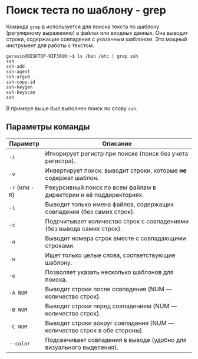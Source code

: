 # Поиск теста по шаблону - grep

Команда `grep` в используется для поиска текста по шаблону (регулярному выражению) в файлах или входных данных. Она выводит строки, содержащие совпадения с указанным шаблоном. Это мощный инструмент для работы с текстом.

```
gerasin@DESKTOP-9IF30U0:~$ ls /bin /etc | grep ssh
ssh
ssh-add
ssh-agent
ssh-argv0
ssh-copy-id
ssh-keygen
ssh-keyscan
ssh
```

В примере выше был выполнен поиск по слову `ssh`.

## Параметры команды

| Параметр        | Описание                                                                 |
| --------------- | ------------------------------------------------------------------------ |
| `-i`            | Игнорирует регистр при поиске (поиск без учета регистра).                |
| `-v`            | Инвертирует поиск: выводит строки, которые **не** содержат шаблон.       |
| `-r` (или `-R`) | Рекурсивный поиск по всем файлам в директории и её поддиректориях.       |
| `-l`            | Выводит только имена файлов, содержащих совпадения (без самих строк).    |
| `-c`            | Подсчитывает количество строк с совпадениями (без вывода самих строк).   |
| `-n`            | Выводит номера строк вместе с совпадающими строками.                     |
| `-w`            | Ищет только целые слова, соответствующие шаблону.                        |
| `-e`            | Позволяет указать несколько шаблонов для поиска.                         |
| `-A NUM`        | Выводит строки после совпадения (NUM — количество строк).                |
| `-B NUM`        | Выводит строки перед совпадением (NUM — количество строк).               |
| `-C NUM`        | Выводит строки вокруг совпадения (NUM — количество строк в обе стороны). |
| `--color`       | Подсвечивает совпадения в выводе (удобно для визуального выделения).     |
